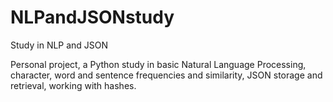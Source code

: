 # NLPandJSONstudy
Study in NLP and JSON

Personal project, a Python study in basic Natural Language Processing, character, word and sentence frequencies and similarity, JSON storage and retrieval, working with hashes.
